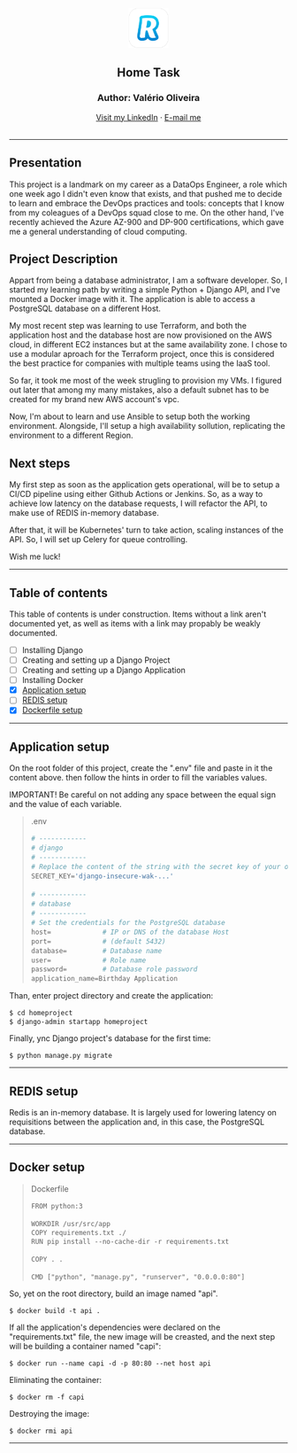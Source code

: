 <p align="center">
  <img src="r.png" alt="Logo" width=72 height=72>
</p>

  <h2 align="center">Home Task</h2>
  
  <h3 align="center">Author: Valério Oliveira</h2>
<div align="center">  
  <a href="https://www.linkedin.com/in/valerio-oliveira/?locale=en_US">Visit my LinkedIn</a> · <a href="mailto:valerio.net@gmail.com">E-mail me</a>
</div>
<br>

---

## Presentation

This project is a landmark on my career as a DataOps Engineer, a role which one week ago I didn't even know that exists, and that pushed me to decide to learn and embrace the DevOps practices and tools: concepts that I know from my coleagues of a DevOps squad close to me. On the other hand, I've recently achieved the Azure AZ-900 and DP-900 certifications, which gave me a general understanding of cloud computing.

## Project Description

Appart from being a database administrator, I am a software developer. So, I started my learning path by writing a simple Python + Django API, and I've mounted a Docker image with it. The application is able to access a PostgreSQL database on a different Host.

My most recent step was learning to use Terraform, and both the application host and the database host are now provisioned on the AWS cloud, in different EC2 instances but at the same availability zone. I chose to use a modular aproach for the Terraform project, once this is considered the best practice for companies with multiple teams using the IaaS tool.

So far, it took me most of the week strugling to provision my VMs. I figured out later that among my many mistakes, also a default subnet has to be created for my brand new AWS account's vpc.

Now, I'm about to learn and use Ansible to setup both the working environment. Alongside, I'll setup a high availability sollution, replicating the environment to a different Region.

## Next steps

My first step as soon as the application gets operational, will be to setup a CI/CD pipeline using either Github Actions or Jenkins. So, as a way to achieve low latency on the database requests, I will refactor the API, to make use of REDIS in-memory database.

After that, it will be Kubernetes' turn to take action, scaling instances of the API. So, I will set up Celery for queue controlling.

Wish me luck!

---

## Table of contents

This table of contents is under construction. Items without a link aren't documented yet, as well as items with a link may propably be weakly documented.

- [ ] Installing Django
- [ ] Creating and setting up a Django Project
- [ ] Creating and setting up a Django Application
- [ ] Installing Docker
- [x] [Application setup](#application-setup)
- [ ] [REDIS setup](#redis-setup)
- [x] [Dockerfile setup](#docker-setup)

---

## Application setup

On the root folder of this project, create the ".env" file and paste in it the content above. then follow the hints in order to fill the variables values.

IMPORTANT! Be careful on not adding any space between the equal sign and the value of each variable.

> .env
>
> ```py
> # ------------
> # django
> # ------------
> # Replace the content of the string with the secret key of your own Django "settings.py" file.
> SECRET_KEY='django-insecure-wak-...'
>
> # ------------
> # database
> # ------------
> # Set the credentials for the PostgreSQL database
> host=             # IP or DNS of the database Host
> port=             # (default 5432)
> database=         # Database name
> user=             # Role name
> password=         # Database role password
> application_name=Birthday Application
> ```

Than, enter project directory and create the application:

```shell
$ cd homeproject
$ django-admin startapp homeproject
```

Finally, ync Django project's database for the first time:

```shell
$ python manage.py migrate
```

---

## REDIS setup

Redis is an in-memory database. It is largely used for lowering latency on requisitions between the application and, in this case, the PostgreSQL database.

---

## Docker setup

> Dockerfile
>
> ```docker
> FROM python:3
>
> WORKDIR /usr/src/app
> COPY requirements.txt ./
> RUN pip install --no-cache-dir -r requirements.txt
>
> COPY . .
>
> CMD ["python", "manage.py", "runserver", "0.0.0.0:80"]
> ```

So, yet on the root directory, build an image named "api".

```shell
$ docker build -t api .
```

If all the application's dependencies were declared on the "requirements.txt" file, the new image will be creasted, and the next step will be building a container named "capi":

```shell
$ docker run --name capi -d -p 80:80 --net host api
```

Eliminating the container:

```shell
$ docker rm -f capi
```

Destroying the image:

```shell
$ docker rmi api
```

---
